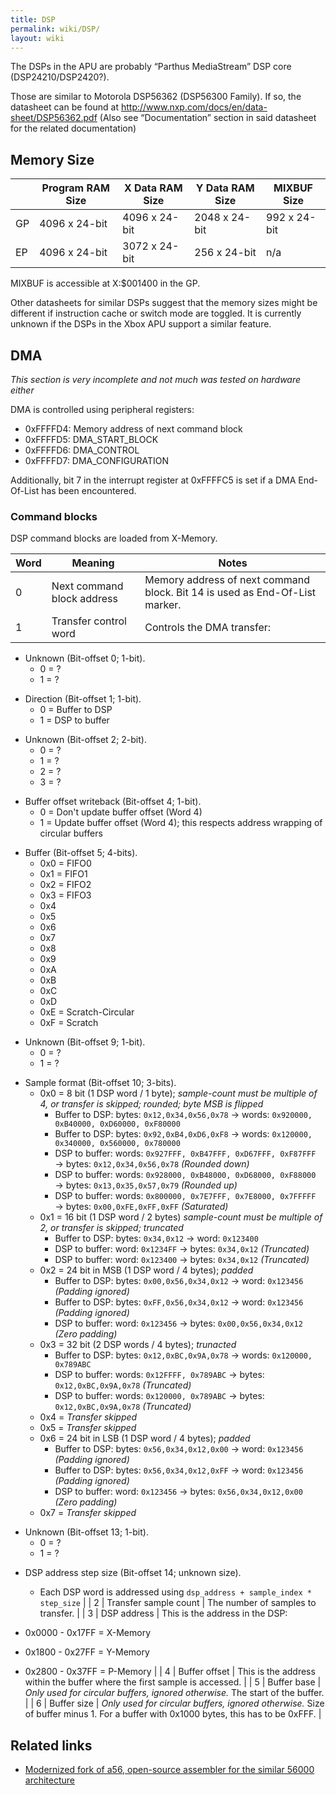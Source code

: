 ```yaml
---
title: DSP
permalink: wiki/DSP/
layout: wiki
---
```


The DSPs in the APU are probably “Parthus MediaStream” DSP core
(DSP24210/DSP2420?).

Those are similar to Motorola DSP56362 (DSP56300 Family). If so, the
datasheet can be found at
<http://www.nxp.com/docs/en/data-sheet/DSP56362.pdf> (Also see
“Documentation” section in said datasheet for the related documentation)

Memory Size
-----------

|     | Program RAM Size | X Data RAM Size | Y Data RAM Size | MIXBUF Size  |
|-----|------------------|-----------------|-----------------|--------------|
| GP  | 4096 x 24-bit    | 4096 x 24-bit   | 2048 x 24-bit   | 992 x 24-bit |
| EP  | 4096 x 24-bit    | 3072 x 24-bit   | 256 x 24-bit    | n/a          |

MIXBUF is accessible at X:$001400 in the GP.

Other datasheets for similar DSPs suggest that the memory sizes might be
different if instruction cache or switch mode are toggled. It is
currently unknown if the DSPs in the Xbox APU support a similar feature.

DMA
---

*This section is very incomplete and not much was tested on hardware
either*

DMA is controlled using peripheral registers:

-   0xFFFFD4: Memory address of next command block
-   0xFFFFD5: DMA\_START\_BLOCK
-   0xFFFFD6: DMA\_CONTROL
-   0xFFFFD7: DMA\_CONFIGURATION

Additionally, bit 7 in the interrupt register at 0xFFFFC5 is set if a
DMA End-Of-List has been encountered.

### Command blocks

DSP command blocks are loaded from X-Memory.

| Word | Meaning                    | Notes                                                                                                                                 |
|------|----------------------------|---------------------------------------------------------------------------------------------------------------------------------------|
| 0    | Next command block address | Memory address of next command block. Bit 14 is used as End-Of-List marker.                                                           |
| 1    | Transfer control word      | Controls the DMA transfer:                                                                                                            
                                                                                                                                          
   -   Unknown (Bit-offset 0; 1-bit).                                                                                                     
       -   0 = ?                                                                                                                          
       -   1 = ?                                                                                                                          
                                                                                                                                          
   <!-- -->                                                                                                                               
                                                                                                                                          
   -   Direction (Bit-offset 1; 1-bit).                                                                                                   
       -   0 = Buffer to DSP                                                                                                              
       -   1 = DSP to buffer                                                                                                              
                                                                                                                                          
   <!-- -->                                                                                                                               
                                                                                                                                          
   -   Unknown (Bit-offset 2; 2-bit).                                                                                                     
       -   0 = ?                                                                                                                          
       -   1 = ?                                                                                                                          
       -   2 = ?                                                                                                                          
       -   3 = ?                                                                                                                          
                                                                                                                                          
   <!-- -->                                                                                                                               
                                                                                                                                          
   -   Buffer offset writeback (Bit-offset 4; 1-bit).                                                                                     
       -   0 = Don't update buffer offset (Word 4)                                                                                        
       -   1 = Update buffer offset (Word 4); this respects address wrapping of circular buffers                                          
                                                                                                                                          
   <!-- -->                                                                                                                               
                                                                                                                                          
   -   Buffer (Bit-offset 5; 4-bits).                                                                                                     
       -   0x0 = FIFO0                                                                                                                    
       -   0x1 = FIFO1                                                                                                                    
       -   0x2 = FIFO2                                                                                                                    
       -   0x3 = FIFO3                                                                                                                    
       -   0x4                                                                                                                            
       -   0x5                                                                                                                            
       -   0x6                                                                                                                            
       -   0x7                                                                                                                            
       -   0x8                                                                                                                            
       -   0x9                                                                                                                            
       -   0xA                                                                                                                            
       -   0xB                                                                                                                            
       -   0xC                                                                                                                            
       -   0xD                                                                                                                            
       -   0xE = Scratch-Circular                                                                                                         
       -   0xF = Scratch                                                                                                                  
                                                                                                                                          
   <!-- -->                                                                                                                               
                                                                                                                                          
   -   Unknown (Bit-offset 9; 1-bit).                                                                                                     
       -   0 = ?                                                                                                                          
       -   1 = ?                                                                                                                          
                                                                                                                                          
   <!-- -->                                                                                                                               
                                                                                                                                          
   -   Sample format (Bit-offset 10; 3-bits).                                                                                             
       -   0x0 = 8 bit (1 DSP word / 1 byte); *sample-count must be multiple of 4, or transfer is skipped; rounded; byte MSB is flipped*  
           -   Buffer to DSP: bytes: `0x12,0x34,0x56,0x78` → words: `0x920000, 0xB40000, 0xD60000, 0xF80000`                              
           -   Buffer to DSP: bytes: `0x92,0xB4,0xD6,0xF8` → words: `0x120000, 0x340000, 0x560000, 0x780000`                              
           -   DSP to buffer: words: `0x927FFF, 0xB47FFF, 0xD67FFF, 0xF87FFF` → bytes: `0x12,0x34,0x56,0x78` *(Rounded down)*             
           -   DSP to buffer: words: `0x928000, 0xB48000, 0xD68000, 0xF88000` → bytes: `0x13,0x35,0x57,0x79` *(Rounded up)*               
           -   DSP to buffer: words: `0x800000, 0x7E7FFF, 0x7E8000, 0x7FFFFF` → bytes: `0x00,0xFE,0xFF,0xFF` *(Saturated)*                
       -   0x1 = 16 bit (1 DSP word / 2 bytes) *sample-count must be multiple of 2, or transfer is skipped; truncated*                    
           -   Buffer to DSP: bytes: `0x34,0x12` → word: `0x123400`                                                                       
           -   DSP to buffer: word: `0x1234FF` → bytes: `0x34,0x12` *(Truncated)*                                                         
           -   DSP to buffer: word: `0x123400` → bytes: `0x34,0x12` *(Truncated)*                                                         
       -   0x2 = 24 bit in MSB (1 DSP word / 4 bytes); *padded*                                                                           
           -   Buffer to DSP: bytes: `0x00,0x56,0x34,0x12` → word: `0x123456` *(Padding ignored)*                                         
           -   Buffer to DSP: bytes: `0xFF,0x56,0x34,0x12` → word: `0x123456` *(Padding ignored)*                                         
           -   DSP to buffer: word: `0x123456` → bytes: `0x00,0x56,0x34,0x12` *(Zero padding)*                                            
       -   0x3 = 32 bit (2 DSP words / 4 bytes); *trunacted*                                                                              
           -   Buffer to DSP: bytes: `0x12,0xBC,0x9A,0x78` → words: `0x120000, 0x789ABC`                                                  
           -   DSP to buffer: words: `0x12FFFF, 0x789ABC` → bytes: `0x12,0xBC,0x9A,0x78` *(Truncated)*                                    
           -   DSP to buffer: words: `0x120000, 0x789ABC` → bytes: `0x12,0xBC,0x9A,0x78` *(Truncated)*                                    
       -   0x4 = *Transfer skipped*                                                                                                       
       -   0x5 = *Transfer skipped*                                                                                                       
       -   0x6 = 24 bit in LSB (1 DSP word / 4 bytes); *padded*                                                                           
           -   Buffer to DSP: bytes: `0x56,0x34,0x12,0x00` → word: `0x123456` *(Padding ignored)*                                         
           -   Buffer to DSP: bytes: `0x56,0x34,0x12,0xFF` → word: `0x123456` *(Padding ignored)*                                         
           -   DSP to buffer: word: `0x123456` → bytes: `0x56,0x34,0x12,0x00` *(Zero padding)*                                            
       -   0x7 = *Transfer skipped*                                                                                                       
                                                                                                                                          
   <!-- -->                                                                                                                               
                                                                                                                                          
   -   Unknown (Bit-offset 13; 1-bit).                                                                                                    
       -   0 = ?                                                                                                                          
       -   1 = ?                                                                                                                          
                                                                                                                                          
   <!-- -->                                                                                                                               
                                                                                                                                          
   -   DSP address step size (Bit-offset 14; unknown size).                                                                               
       -   Each DSP word is addressed using `dsp_address + sample_index * step_size`                                                      |
| 2    | Transfer sample count      | The number of samples to transfer.                                                                                                    |
| 3    | DSP address                | This is the address in the DSP:                                                                                                       
                                                                                                                                          
   -   0x0000 - 0x17FF = X-Memory                                                                                                         
   -   0x1800 - 0x27FF = Y-Memory                                                                                                         
   -   0x2800 - 0x37FF = P-Memory                                                                                                         |
| 4    | Buffer offset              | This is the address within the buffer where the first sample is accessed.                                                             |
| 5    | Buffer base                | *Only used for circular buffers, ignored otherwise.* The start of the buffer.                                                         |
| 6    | Buffer size                | *Only used for circular buffers, ignored otherwise.* Size of buffer minus 1. For a buffer with 0x1000 bytes, this has to be 0xFFF.    |

Related links
-------------

-   [Modernized fork of a56, open-source assembler for the similar 56000
    architecture](https://github.com/XboxDev/a56)

